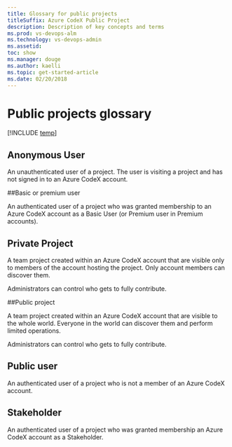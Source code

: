 ```yaml
---
title: Glossary for public projects
titleSuffix: Azure CodeX Public Project
description: Description of key concepts and terms 
ms.prod: vs-devops-alm
ms.technology: vs-devops-admin
ms.assetid: 
toc: show
ms.manager: douge
ms.author: kaelli
ms.topic: get-started-article
ms.date: 02/20/2018
---
```



# Public projects glossary

[!INCLUDE [temp](_shared/version-public-projects.md)] 

## Anonymous User	

An unauthenticated user of a project. The user is visiting a project and has not signed in to an Azure CodeX account. 

##Basic or premium user	

An authenticated user of a project who was granted membership to an Azure CodeX account as a Basic User (or Premium user in Premium accounts).



<!---
##Org User	

An authenticated user of a project who is a member of an Azure CodeX account (AAD tenant) but not a member of the   account.

Signed in. Member or guest of the AAD tenant. 

-->



<!---
Org Project	Projects that are visible to everyone in the Organization (AAD tenant).
	Everyone in the Organization can discover them and perform limited operations.
	Admins control who gets to fully contribute.
-->

## Private Project	
A team project created within an Azure CodeX account that are visible only to members of the account hosting the project. Only account members can discover them.

Administrators can control who gets to fully contribute.

##Public project	

A team project created within an Azure CodeX account that are visible to the whole world. Everyone in the world can discover them and perform limited operations.

Administrators can control who gets to fully contribute.

## Public user	
An authenticated user of a project who is not a member of an Azure CodeX account. 
<!---Signed in. Neither member nor guest of the AAD tenant. Not a member of the account.-->


## Stakeholder	

An authenticated user of a project who was granted membership an Azure CodeX account as a Stakeholder.


